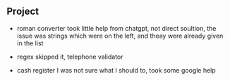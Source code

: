 ## Project

- roman converter took little help from chatgpt, not direct soultion, the issue was strings which were on the left, and theay were already given in the list

- regex skipped it, telephone validator

- cash register I was not sure what I should to, took some google help
